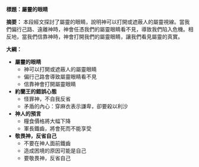 **標題：屬靈的眼睛**

**摘要：**
本段經文探討了屬靈的眼睛，說明神可以打開或遮蔽人的屬靈視線。當我們偏行己路、遠離神時，神會任憑我們的屬靈眼睛看不見，導致我們陷入危機。相反地，當我們信靠神時，神會打開我們的屬靈眼睛，讓我們看見屬靈的真實。

**大綱：**

* **屬靈的眼睛**
    * 神可以打開或遮蔽人的屬靈眼睛
    * 偏行己路會導致屬靈眼睛看不見
    * 信靠神會打開屬靈眼睛
* **約蘭王的錯誤心態**
    * 怪罪神，不自我反省
    * 矛盾的內心：穿麻衣表示謙卑，卻要殺以利沙
* **神人的預言**
    * 糧食價格將大幅下降
    * 軍長鐵齒，將會死而不能享受
* **敬畏神，反省自己**
    * 不要在神人面前鐵齒
    * 造成困境的原因可能是自己
    * 要敬畏神，反省自己
